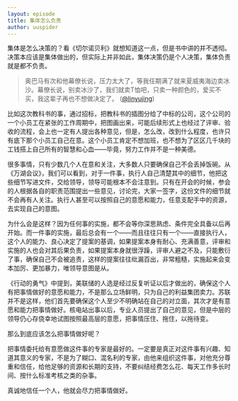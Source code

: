 ```yaml
---
layout: episode
title: 集体怎么负责
author: uuspider
---
```

集体是怎么决策的？看《切尔诺贝利》就想知道这一点，但是书中讲的并不透彻。决策本应该是集体做出的，但实际上并非如此，集体决策仍是个人决策，集体负责就是都不负责。

> 奥巴马有次和他幕僚长说，压力太大了，等我任期满了就来夏威夷海边卖冰沙。幕僚长说，别卖冰沙了，我们就卖T恤吧，只卖一种颜色的，爱买不买，我这辈子再也不想做决定了。 ([@linyujing][ref01])

比如这次教科书的事，通过招标，把教科书的插图分给了中标的公司，这个公司的一个小员工在紧张的工作周期中，把图画出来，可能后续形式上也经过了评审、验收的流程，会上也一定有人提出各种意见，但是，怎么改，改到什么程度，也许只有底下那个小员工自己在意。这个小员工肯定不想加班，也不想为了区区几千块的工钱搭上自己所有的智慧和心血——毕竟，努力工作并不是一种美德。

很多事情，只有少数几个人在意和关注，大多数人只要确保自己不会丢掉饭碗。从《万湖会议》，我们可以看到，对于一件事，执行人自己清楚其中的细节，他把这些细节写进文件，交给领导，领导可能根本不会注意到。只有在开会的时候，参会的人根据各自的职责范围提出一些意见，讨论完，大家一签字，这份文件的细节就不会再有人关注。执行人甚至可以按照自己的意愿和能力，任意支配手中的资源，去实现自己的意图。

为什么会是这样？因为任何事的实施，都不会等你深思熟虑、条件完全具备以后再开始。而一件事的实施，最后总会有一个——而且往往只有一个——直接执行人，这个人的能力、良心决定了提案的基调，如果提案本身有耐心、充满善意，评审和实施的人也会对其后果负责，如果提案本身就很浮躁，评审人避之不及，只能敷衍了事，确保自己不会被追责，这样的提案往往纰漏百出，非常粗糙，实施起来会变本加厉、更加暴力，唯领导意图是从。

《行动的勇气》中提到，美联储的人选是经过反复听证以后才做出的，确保这个人有把事情做好的意愿和能力，不是那么立场鲜明，只为自己的利益集团卖力。苏联并不是这样，他们首先要确保这个人至少不明确站在自己的对立面，其次才是有意愿和能力把事情做好。核电站出事以后，专业人员提出了自己的意见，但是中层的领导仍心存侥幸地试图按照最高层的意愿，把事情压住、拖住，以拖待变。

那么到底应该怎么把事情做好呢？

把事情委托给有意愿做这件事的专家是最好的。一定要是真正对这件事有兴趣、知道其意义的专家，不是为了糊口、混名利的专家，由他来组织这件事，对他充分尊重和信任，给他足够的资源和长期的支持，不要纠结经费怎么花、每天工作多长时间、按什么标准考核之类的杂事。

真诚地信任一个人，他就会尽力把事情做好。

[ref01]:https://twitter.com/linyujing/status/1541389362826715136 'Promised Land'
